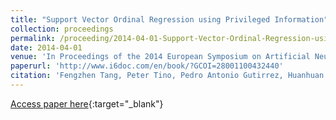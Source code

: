 ```yaml
---
title: "Support Vector Ordinal Regression using Privileged Information"
collection: proceedings
permalink: /proceeding/2014-04-01-Support-Vector-Ordinal-Regression-using-Privileged-Information
date: 2014-04-01
venue: 'In Proceedings of the 2014 European Symposium on Artificial Neural Networks, Computational Intelligence and Machine Learning (ESANN2014)'
paperurl: 'http://www.i6doc.com/en/book/?GCOI=28001100432440'
citation: 'Fengzhen Tang, Peter Tino, Pedro Antonio Gutirrez, Huanhuan Chen, &quot;Support Vector Ordinal Regression using Privileged Information.&quot; In Proceedings of the 2014 European Symposium on Artificial Neural Networks, Computational Intelligence and Machine Learning (ESANN2014), 2014, Bruges, Belgium, pp.253-258.'
---
```

[Access paper here](http://www.i6doc.com/en/book/?GCOI=28001100432440){:target="_blank"}
